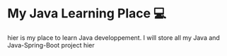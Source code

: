 # My Java Learning Place :computer:
hier is my place to learn Java developpement. I will store all my Java and Java-Spring-Boot project hier 

